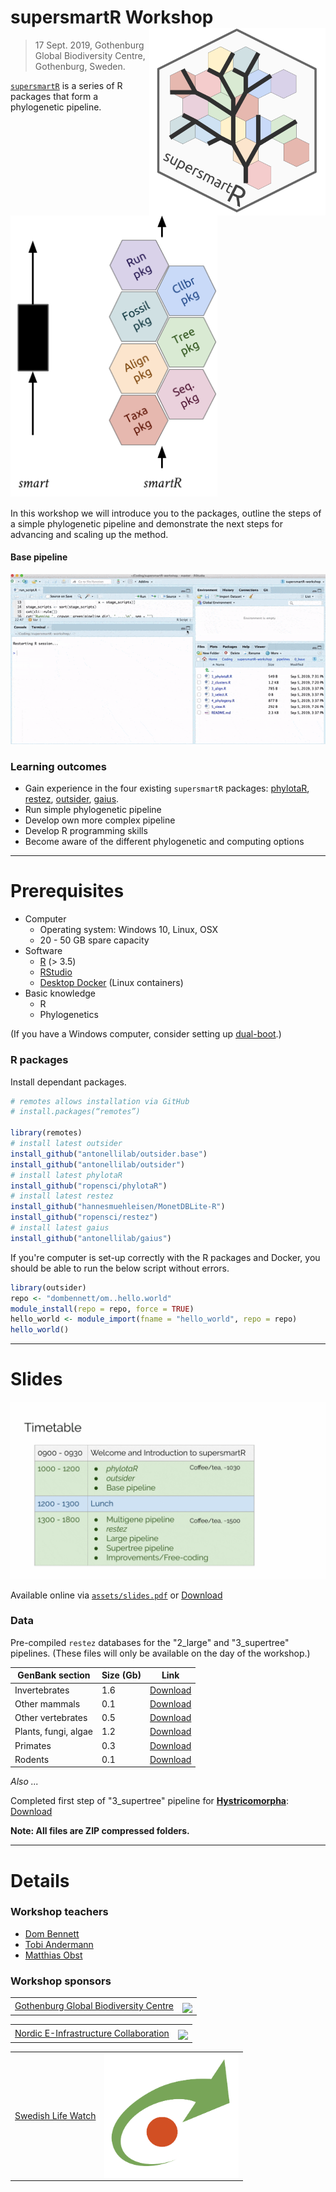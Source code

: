 # supersmartR Workshop <img src="https://raw.githubusercontent.com/AntonelliLab/supersmartR/master/logo.png" height="300" align="right"/>
> 17 Sept. 2019, Gothenburg Global Biodiversity Centre, Gothenburg, Sweden.

[`supersmartR`](https://github.com/AntonelliLab/supersmartR) is a series of
R packages that form a phylogenetic pipeline.

## <img src="https://raw.githubusercontent.com/AntonelliLab/supersmartR/master/supersmart%20vs%20supersmartr.png" height="450" align="middle"/>

In this workshop we will introduce you to the packages, outline the steps of
a simple phylogenetic pipeline and demonstrate the next steps for advancing
and scaling up the method.

#### Base pipeline

![](/assets/base_pipeline.gif)

### Learning outcomes

* Gain experience in the four existing `supersmartR` packages:
[phylotaR](https://github.com/ropensci/phylotaR),
[restez](https://github.com/ropensci/restez),
[outsider](https://github.com/antonellilab/outsider),
[gaius](https://github.com/antonellilab/gaius).
* Run simple phylogenetic pipeline
* Develop own more complex pipeline
* Develop R programming skills
* Become aware of the different phylogenetic and computing options

* * *

# Prerequisites

* Computer
    * Operating system: Windows 10, Linux, OSX
    * 20 - 50 GB spare capacity
* Software
    * [R](https://cran.r-project.org/) (> 3.5)
    * [RStudio](https://www.rstudio.com/)
    * [Desktop Docker](https://docs.docker.com/install/) (Linux containers)
* Basic knowledge
    * R
    * Phylogenetics

(If you have a Windows computer, consider setting up [dual-boot](https://help.ubuntu.com/community/WindowsDualBoot#Install_Ubuntu_after_Windows).)

### R packages

Install dependant packages.

```r
# remotes allows installation via GitHub
# install.packages(“remotes”)

library(remotes)
# install latest outsider
install_github("antonellilab/outsider.base")
install_github("antonellilab/outsider")
# install latest phylotaR
install_github("ropensci/phylotaR")
# install latest restez
install_github("hannesmuehleisen/MonetDBLite-R")
install_github("ropensci/restez")
# install latest gaius
install_github("antonellilab/gaius")
```

If you're computer is set-up correctly with the R packages and Docker, you
should be able to run the below script without errors.

```r
library(outsider)
repo <- "dombennett/om..hello.world"
module_install(repo = repo, force = TRUE)
hello_world <- module_import(fname = "hello_world", repo = repo)
hello_world()
```

* * *

# Slides

![](/assets/slides_glimpse.gif)

Available online via [`assets/slides.pdf`](/assets/slides.pdf) or
[Download](https://github.com/AntonelliLab/supersmartR-workshop/raw/master/assets/slides.pdf)

### Data

Pre-compiled `restez` databases for the "2_large" and "3_supertree" pipelines.
(These files will only be available on the day of the workshop.)

|GenBank section     |Size (Gb)|Link                  |
|--------------------|---------|----------------------|
|Invertebrates       |1.6      |[Download][invert_url]|
|Other mammals       |0.1      |[Download][om_url]    |
|Other vertebrates   |0.5      |[Download][ov_url]    |
|Plants, fungi, algae|1.2      |[Download][pga_url]   |
|Primates            |0.3      |[Download][pri_url]   |
|Rodents             |0.1      |[Download][rod_url]   |

[invert_url]: https://drive.google.com/uc?export=download&confirm=Btit&id=1Rk2eOplviyxh-QJLm4y-AC6mIf-BCT9i
[om_url]: https://drive.google.com/uc?export=download&confirm=Sz0D&id=1Kpfys8695KcUuysIvsQYYtbjRT4YSP9F
[ov_url]: https://drive.google.com/uc?export=download&confirm=JVVa&id=1jp92W6kxB114DjTkAGSxFozucgIWselt
[pga_url]: https://drive.google.com/uc?export=download&confirm=u-7Q&id=1TyKVcz9dC2vBmCMH1U7dMj4V6KM3KlaG
[pri_url]: https://drive.google.com/uc?export=download&confirm=AOCz&id=1Qc_84Apfewu8CJ9zhHJEJQSnZcRMoh9A
[rod_url]: https://drive.google.com/uc?export=download&confirm=bCFU&id=1TqfZWwwi8R7TyAX9IjrYZHkYGFWrz5-z

*Also ...*

Completed first step of "3_supertree" pipeline for [**Hystricomorpha**](https://www.ncbi.nlm.nih.gov/Taxonomy/Browser/wwwtax.cgi?mode=Info&id=10015): [Download](https://drive.google.com/uc?export=download&id=1kUCKsLflUistf7ZnBKCsWZeh269u5ec1])

**Note: All files are ZIP compressed folders.**

* * *

# Details

### Workshop teachers

* [Dom Bennett](https://github.com/dombennett)
* [Tobi Andermann](https://github.com/tobiashofmann88)
* [Matthias Obst](https://github.com/biomobst)

### Workshop sponsors

|   |   |
|---|---|
|[Gothenburg Global Biodiversity Centre](https://ggbc.gu.se/)|<img src="https://ggbc.gu.se/digitalAssets/1623/1623292_illustration-ggbc-webb.jpg" height="200" align="middle"/>|

|   |   |
|---|---|
|[Nordic E-Infrastructure Collaboration](https://neic.no/)|<img src="https://www.nordforsk.org/en/programmes-and-projects/programmes/the-nordic-e-infrastructure-collaboration/header-image_header" width="350" align="middle"/>|

|   |   |
|---|---|
|[Swedish Life Watch](https://www.slu.se/en/subweb/swedish-lifewatch/)|<img src="assets/swedish_life_watch_logo.png" height="200" align="middle"/>|
